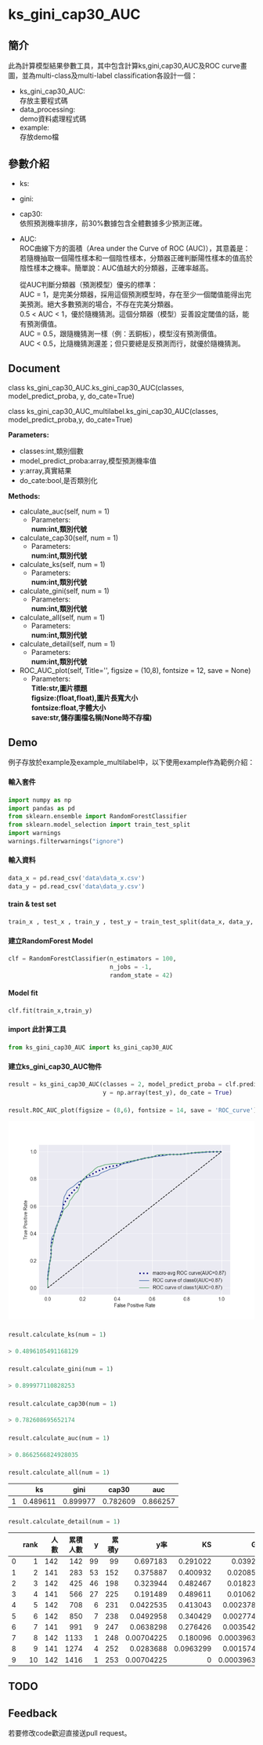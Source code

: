 # ks_gini_cap30_AUC

## 簡介
此為計算模型結果參數工具，其中包含計算ks,gini,cap30,AUC及ROC curve畫圖，並為multi-class及multi-label classification各設計一個：

  
* ks_gini_cap30_AUC: \
  存放主要程式碼
* data_processing: \
  demo資料處理程式碼
* example: \
  存放demo檔

## 參數介紹
* ks:
* gini:
* cap30: \
  依照預測機率排序，前30%數據包含全體數據多少預測正確。
* AUC: \
  ROC曲線下方的面積（Area under the Curve of ROC (AUC)），其意義是： \
  若隨機抽取一個陽性樣本和一個陰性樣本，分類器正確判斷陽性樣本的值高於陰性樣本之機率。簡單說：AUC值越大的分類器，正確率越高。 

  從AUC判斷分類器（預測模型）優劣的標準： \
  AUC = 1，是完美分類器，採用這個預測模型時，存在至少一個閾值能得出完美預測。絕大多數預測的場合，不存在完美分類器。 \
  0.5 < AUC < 1，優於隨機猜測。這個分類器（模型）妥善設定閾值的話，能有預測價值。 \
  AUC = 0.5，跟隨機猜測一樣（例：丟銅板），模型沒有預測價值。 \
  AUC < 0.5，比隨機猜測還差；但只要總是反預測而行，就優於隨機猜測。

## Document 
class ks_gini_cap30_AUC.ks_gini_cap30_AUC(classes, model_predict_proba, y, do_cate=True)

class ks_gini_cap30_AUC_multilabel.ks_gini_cap30_AUC(classes, model_predict_proba,y, do_cate=True)

**Parameters:**
* classes:int,類別個數
* model_predict_proba:array,模型預測機率值
* y:array,真實結果
* do_cate:bool,是否類別化
  
**Methods:**
* calculate_auc(self, num = 1)
  * Parameters: \
  **num:int,類別代號**
* calculate_cap30(self, num = 1)
  * Parameters: \
  **num:int,類別代號**
* calculate_ks(self, num = 1)
  * Parameters: \
  **num:int,類別代號**
* calculate_gini(self, num = 1)
  * Parameters: \
  **num:int,類別代號**
* calculate_all(self, num = 1)
  * Parameters: \
  **num:int,類別代號**
* calculate_detail(self, num = 1)
  * Parameters: \
  **num:int,類別代號**
* ROC_AUC_plot(self, Title='', figsize = (10,8), fontsize = 12, save = None)
  * Parameters: \
  **Title:str,圖片標題** \
  **figsize:(float,float),圖片長寬大小** \
  **fontsize:float,字體大小** \
  **save:str,儲存圖檔名稱(None時不存檔)**

## Demo
例子存放於example及example_multilabel中，以下使用example作為範例介紹：

#### 輸入套件
```python
import numpy as np
import pandas as pd
from sklearn.ensemble import RandomForestClassifier
from sklearn.model_selection import train_test_split
import warnings
warnings.filterwarnings("ignore")
```

#### 輸入資料
```python
data_x = pd.read_csv('data\data_x.csv')
data_y = pd.read_csv('data\data_y.csv')
```

#### train & test set
```python
train_x , test_x , train_y , test_y = train_test_split(data_x, data_y, test_size = 0.2, random_state = 42)
```

#### 建立RandomForest Model
```python
clf = RandomForestClassifier(n_estimators = 100,
                             n_jobs = -1,
                             random_state = 42)
```

#### Model fit
```python
clf.fit(train_x,train_y)
```

#### import 此計算工具
```python
from ks_gini_cap30_AUC import ks_gini_cap30_AUC
```

#### 建立ks_gini_cap30_AUC物件
```python
result = ks_gini_cap30_AUC(classes = 2, model_predict_proba = clf.predict_proba(test_x), 
                           y = np.array(test_y), do_cate = True)
```

#### 
```python
result.ROC_AUC_plot(figsize = (8,6), fontsize = 14, save = 'ROC_curve')
```

![ROC_curve](fig/ROC_curve.png)

#### 
```python
result.calculate_ks(num = 1)

> 0.4896105491168129
```

#### 
```python
result.calculate_gini(num = 1)

> 0.899977110828253
```

#### 
```python
result.calculate_cap30(num = 1)

> 0.782608695652174
```

#### 
```python
result.calculate_auc(num = 1)

> 0.8662566824928035
```

#### 
```python
result.calculate_all(num = 1)
```

|  | ks | gini | cap30 | auc |
|--|----|------|-------|-----|
| 1 | 0.489611 | 0.899977 | 0.782609 | 0.866257 |


#### 
```python
result.calculate_detail(num = 1)
```
|    |   rank |   人數 |   累積人數 |   y |   累積y |        y率 |        KS |        Gini |
|---:|-------:|-------:|-----------:|----:|--------:|-----------:|----------:|------------:|
|  0 |      1 |    142 |        142 |  99 |      99 | 0.697183   | 0.291022  | 0.039241    |
|  1 |      2 |    141 |        283 |  53 |     152 | 0.375887   | 0.400932  | 0.0208599   |
|  2 |      3 |    142 |        425 |  46 |     198 | 0.323944   | 0.482467  | 0.0182332   |
|  3 |      4 |    141 |        566 |  27 |     225 | 0.191489   | 0.489611  | 0.0106267   |
|  4 |      5 |    142 |        708 |   6 |     231 | 0.0422535  | 0.413043  | 0.00237824  |
|  5 |      6 |    142 |        850 |   7 |     238 | 0.0492958  | 0.340429  | 0.00277461  |
|  6 |      7 |    141 |        991 |   9 |     247 | 0.0638298  | 0.276426  | 0.00354224  |
|  7 |      8 |    142 |       1133 |   1 |     248 | 0.00704225 | 0.180096  | 0.000396373 |
|  8 |      9 |    141 |       1274 |   4 |     252 | 0.0283688  | 0.0963299 | 0.00157433  |
|  9 |     10 |    142 |       1416 |   1 |     253 | 0.00704225 | 0         | 0.000396373 |

## TODO


## Feedback
若要修改code歡迎直接送pull request。